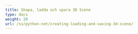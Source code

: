 ```yaml
---
title: Skapa, ladda och spara 3D Scene
type: docs
weight: 20
url: /sv/python-net/creating-loading-and-saving-3d-scene/
---
```

